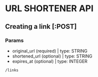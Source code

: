 # URL SHORTENER API

## Creating a link [:POST]

### Params

- original_url (required)  | type: STRING
- shortened_url (optional) | type: STRING
- expires_at (optional)    | type: INTEGER

```
/links
```


